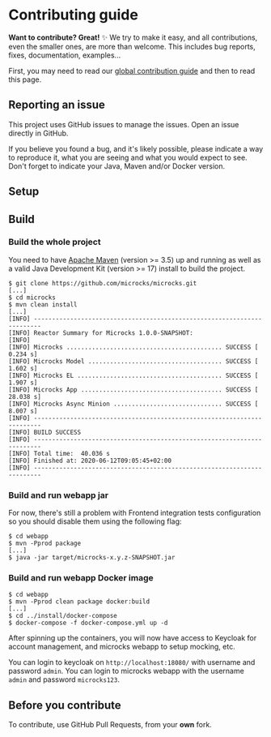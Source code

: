 # Contributing guide

**Want to contribute? Great!** ✨ We try to make it easy, and all contributions, even the smaller ones, are more than welcome. This includes bug reports, fixes, documentation, examples... 

First, you may need to read our [global contribution guide](https://github.com/microcks/.github/blob/main/CONTRIBUTING.md) and then to read this page.

## Reporting an issue

This project uses GitHub issues to manage the issues. Open an issue directly in GitHub.

If you believe you found a bug, and it's likely possible, please indicate a way to reproduce it, what you are seeing and what you would expect to see.
Don't forget to indicate your Java, Maven and/or Docker version.

## Setup

## Build

### Build the whole project

You need to have [Apache Maven](https://maven.apache.org) (version >= 3.5) up and running as well as a valid Java Development Kit (version >= 17) install to build the project.

```
$ git clone https://github.com/microcks/microcks.git
[...]
$ cd microcks
$ mvn clean install
[...] 
[INFO] ------------------------------------------------------------------------
[INFO] Reactor Summary for Microcks 1.0.0-SNAPSHOT:
[INFO] 
[INFO] Microcks ........................................... SUCCESS [  0.234 s]
[INFO] Microcks Model ..................................... SUCCESS [  1.602 s]
[INFO] Microcks EL ........................................ SUCCESS [  1.907 s]
[INFO] Microcks App ....................................... SUCCESS [ 28.038 s]
[INFO] Microcks Async Minion .............................. SUCCESS [  8.007 s]
[INFO] ------------------------------------------------------------------------
[INFO] BUILD SUCCESS
[INFO] ------------------------------------------------------------------------
[INFO] Total time:  40.036 s
[INFO] Finished at: 2020-06-12T09:05:45+02:00
[INFO] ------------------------------------------------------------------------
```

### Build and run webapp jar

For now, there's still a problem with Frontend integration tests configuration so you should disable them using the following flag:
 
```
$ cd webapp
$ mvn -Pprod package
[...]
$ java -jar target/microcks-x.y.z-SNAPSHOT.jar
```

### Build and run webapp Docker image

```
$ cd webapp
$ mvn -Pprod clean package docker:build
[...]
$ cd ../install/docker-compose
$ docker-compose -f docker-compose.yml up -d
```
After spinning up the containers, you will now have access to Keycloak for account management, and microcks webapp to setup mocking, etc.

You can login to keycloak on `http://localhost:18080/` with username and password `admin`.
You can login to microcks webapp with the username `admin` and password `microcks123`.

## Before you contribute

To contribute, use GitHub Pull Requests, from your **own** fork.

